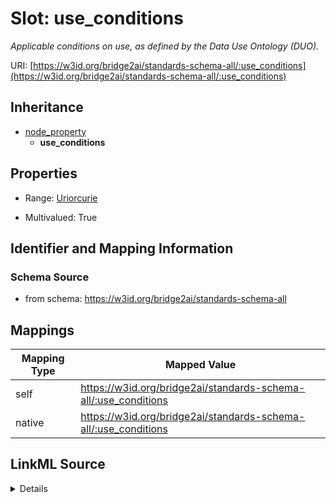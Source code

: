 

# Slot: use_conditions


_Applicable conditions on use, as defined by the Data Use Ontology (DUO)._





URI: [https://w3id.org/bridge2ai/standards-schema-all/:use_conditions](https://w3id.org/bridge2ai/standards-schema-all/:use_conditions)




## Inheritance

* [node_property](node_property.md)
    * **use_conditions**









## Properties

* Range: [Uriorcurie](Uriorcurie.md)

* Multivalued: True





## Identifier and Mapping Information







### Schema Source


* from schema: https://w3id.org/bridge2ai/standards-schema-all




## Mappings

| Mapping Type | Mapped Value |
| ---  | ---  |
| self | https://w3id.org/bridge2ai/standards-schema-all/:use_conditions |
| native | https://w3id.org/bridge2ai/standards-schema-all/:use_conditions |




## LinkML Source

<details>
```yaml
name: use_conditions
description: Applicable conditions on use, as defined by the Data Use Ontology (DUO).
from_schema: https://w3id.org/bridge2ai/standards-schema-all
rank: 1000
is_a: node_property
values_from:
- DUO
domain: NamedThing
alias: use_conditions
range: uriorcurie
multivalued: true

```
</details>